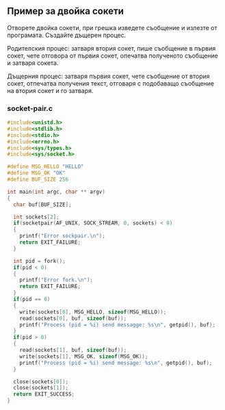 ## Пример за двойка сокети

Отворете двойка сокети, при грешка изведете съобщение и излезте от програмата. Създайте дъщерен процес. 

Родителския процес: затваря втория сокет, пише съобщение в първия сокет, чете отговора от първия сокет, опечатва полученото съобщение и затваря сокета.

Дъщерния процес: затваря първия сокет, чете съобщение от втория сокет, отпечатва получения текст, отговаря с подобаващо съобщение на втория сокет и го затваря.

### socket-pair.c
```c
#include<unistd.h>
#include<stdlib.h>
#include<stdio.h>
#include<errno.h>
#include<sys/types.h>
#include<sys/socket.h>

#define MSG_HELLO "HELLO"
#define MSG_OK "OK"
#define BUF_SIZE 256

int main(int argc, char ** argv)
{
  char buf[BUF_SIZE];

  int sockets[2];
  if(socketpair(AF_UNIX, SOCK_STREAM, 0, sockets) < 0)
  {
    printf("Error sockpair.\n");
    return EXIT_FAILURE;
  }

  int pid = fork();
  if(pid < 0)
  {
    printf("Error fork.\n");
    return EXIT_FAILURE;
  }
  if(pid == 0)
  {
    write(sockets[0], MSG_HELLO, sizeof(MSG_HELLO));
    read(sockets[0], buf, sizeof(buf));
    printf("Process (pid = %i) send messagge: %s\n", getpid(), buf);
  }
  if(pid > 0)
  {
    read(sockets[1], buf, sizeof(buf));
    write(sockets[1], MSG_OK, sizeof(MSG_OK));
    printf("Process (pid = %i) send message: %s\n", getpid(), buf);
  }

  close(sockets[0]);
  close(sockets[1]);
  return EXIT_SUCCESS;
}
```

